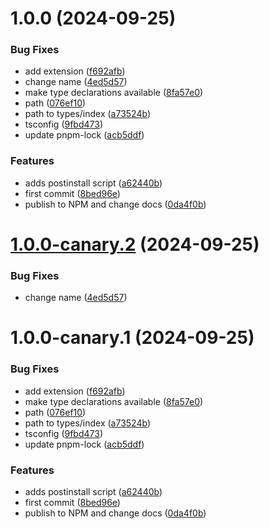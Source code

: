 # 1.0.0 (2024-09-25)


### Bug Fixes

* add extension ([f692afb](https://github.com/hashmapsdata2value/hmd2v-fork-2-liquid-auth-use-wallet-client/commit/f692afbe1f9a6fdac2ef890d2e083d3b03cac8a5))
* change name ([4ed5d57](https://github.com/hashmapsdata2value/hmd2v-fork-2-liquid-auth-use-wallet-client/commit/4ed5d57f39200ff28a4812c6288775689f229b5f))
* make type declarations available ([8fa57e0](https://github.com/hashmapsdata2value/hmd2v-fork-2-liquid-auth-use-wallet-client/commit/8fa57e0f5435a6aaff8d05f999a8ae9c87a7875c))
* path ([076ef10](https://github.com/hashmapsdata2value/hmd2v-fork-2-liquid-auth-use-wallet-client/commit/076ef102d93ec5b17af4f5a519b84e18a26706f0))
* path to types/index ([a73524b](https://github.com/hashmapsdata2value/hmd2v-fork-2-liquid-auth-use-wallet-client/commit/a73524b2d50aa9c4bf9867eb01d35169bc0a6d0e))
* tsconfig ([9fbd473](https://github.com/hashmapsdata2value/hmd2v-fork-2-liquid-auth-use-wallet-client/commit/9fbd47353af25b0ddab31ff9c08fdeb56e065b4c))
* update pnpm-lock ([acb5ddf](https://github.com/hashmapsdata2value/hmd2v-fork-2-liquid-auth-use-wallet-client/commit/acb5ddf9d2feb3f59abe583cc8e00e3b145e2fd4))


### Features

* adds postinstall script ([a62440b](https://github.com/hashmapsdata2value/hmd2v-fork-2-liquid-auth-use-wallet-client/commit/a62440b794650f3b0b063dd5269c23beac1c0810))
* first commit ([8bed96e](https://github.com/hashmapsdata2value/hmd2v-fork-2-liquid-auth-use-wallet-client/commit/8bed96ea700ffaec495cee6d1a076c60c3b8aade))
* publish to NPM and change docs ([0da4f0b](https://github.com/hashmapsdata2value/hmd2v-fork-2-liquid-auth-use-wallet-client/commit/0da4f0ba4430ec4535e1c5e8c45a2396fd4bd530))

# [1.0.0-canary.2](https://github.com/hashmapsdata2value/hmd2v-fork-2-liquid-auth-use-wallet-client/compare/v1.0.0-canary.1...v1.0.0-canary.2) (2024-09-25)


### Bug Fixes

* change name ([4ed5d57](https://github.com/hashmapsdata2value/hmd2v-fork-2-liquid-auth-use-wallet-client/commit/4ed5d57f39200ff28a4812c6288775689f229b5f))

# 1.0.0-canary.1 (2024-09-25)


### Bug Fixes

* add extension ([f692afb](https://github.com/hashmapsdata2value/hmd2v-fork-liquid-auth-use-wallet-client/commit/f692afbe1f9a6fdac2ef890d2e083d3b03cac8a5))
* make type declarations available ([8fa57e0](https://github.com/hashmapsdata2value/hmd2v-fork-liquid-auth-use-wallet-client/commit/8fa57e0f5435a6aaff8d05f999a8ae9c87a7875c))
* path ([076ef10](https://github.com/hashmapsdata2value/hmd2v-fork-liquid-auth-use-wallet-client/commit/076ef102d93ec5b17af4f5a519b84e18a26706f0))
* path to types/index ([a73524b](https://github.com/hashmapsdata2value/hmd2v-fork-liquid-auth-use-wallet-client/commit/a73524b2d50aa9c4bf9867eb01d35169bc0a6d0e))
* tsconfig ([9fbd473](https://github.com/hashmapsdata2value/hmd2v-fork-liquid-auth-use-wallet-client/commit/9fbd47353af25b0ddab31ff9c08fdeb56e065b4c))
* update pnpm-lock ([acb5ddf](https://github.com/hashmapsdata2value/hmd2v-fork-liquid-auth-use-wallet-client/commit/acb5ddf9d2feb3f59abe583cc8e00e3b145e2fd4))


### Features

* adds postinstall script ([a62440b](https://github.com/hashmapsdata2value/hmd2v-fork-liquid-auth-use-wallet-client/commit/a62440b794650f3b0b063dd5269c23beac1c0810))
* first commit ([8bed96e](https://github.com/hashmapsdata2value/hmd2v-fork-liquid-auth-use-wallet-client/commit/8bed96ea700ffaec495cee6d1a076c60c3b8aade))
* publish to NPM and change docs ([0da4f0b](https://github.com/hashmapsdata2value/hmd2v-fork-liquid-auth-use-wallet-client/commit/0da4f0ba4430ec4535e1c5e8c45a2396fd4bd530))
